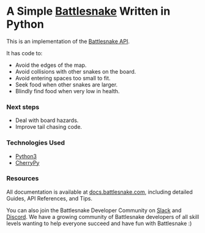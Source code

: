 # A Simple [Battlesnake](http://play.battlesnake.com) Written in Python

This is an implementation of the [Battlesnake API](https://docs.battlesnake.com/references/api). 

It has code to:

- Avoid the edges of the map.
- Avoid collisions with other snakes on the board.
- Avoid entering spaces too small to fit.
- Seek food when other snakes are larger.
- Blindly find food when very low in health.

### Next steps

- Deal with board hazards.
- Improve tail chasing code.

### Technologies Used

* [Python3](https://www.python.org/)
* [CherryPy](https://cherrypy.org/)

### Resources

All documentation is available at [docs.battlesnake.com](https://docs.battlesnake.com), including detailed Guides, API References, and Tips.

You can also join the Battlesnake Developer Community on [Slack](https://play.battlesnake.com/slack) and [Discord](https://play.battlesnake.com/discord). We have a growing community of Battlesnake developers of all skill levels wanting to help everyone succeed and have fun with Battlesnake :)
